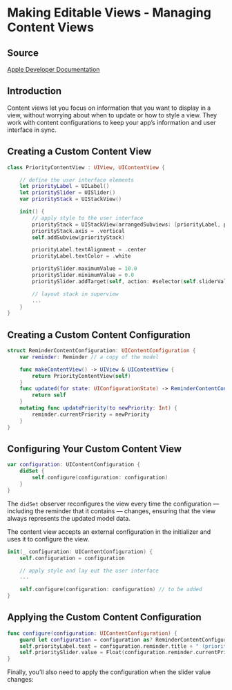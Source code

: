 # Making Editable Views - Managing Content Views

## Source

[Apple Developer Documentation](https://developer.apple.com/tutorials/app-dev-training/managing-content-views)

## Introduction

Content views let you focus on information that you want to display in a view, without worrying about when to update or how to style a view. They work with content configurations to keep your app’s information and user interface in sync.

## Creating a Custom Content View

```swift
class PriorityContentView : UIView, UIContentView {

    // define the user interface elements
    let priorityLabel = UILabel()
    let prioritySlider = UISlider()
    var priorityStack = UIStackView()

    init() {
        // apply style to the user interface
        priorityStack = UIStackView(arrangedSubviews: [priorityLabel, prioritySlider])
        priorityStack.axis = .vertical
        self.addSubview(priorityStack)

        priorityLabel.textAlignment = .center
        priorityLabel.textColor = .white

        prioritySlider.maximumValue = 10.0
        prioritySlider.minimumValue = 0.0
        prioritySlider.addTarget(self, action: #selector(self.sliderValueDidChange(_:)), for: .valueChanged)

        // layout stack in superview
        ...
    }
}
```

## Creating a Custom Content Configuration

```swift
struct ReminderContentConfiguration: UIContentConfiguration {
    var reminder: Reminder // a copy of the model

    func makeContentView() -> UIView & UIContentView {
        return PriorityContentView(self)
    }
    func updated(for state: UIConfigurationState) -> ReminderContentConfiguration {
        return self
    }
    mutating func updatePriority(to newPriority: Int) {
        reminder.currentPriority = newPriority
    }
}
```

## Configuring Your Custom Content View

```swift
var configuration: UIContentConfiguration {
    didSet {
        self.configure(configuration: configuration)
    }
}
```

The `didSet` observer reconfigures the view every time the configuration — including the reminder that it contains — changes, ensuring that the view always represents the updated model data.

The content view accepts an external configuration in the initializer and uses it to configure the view.

```swift
init(_ configuration: UIContentConfiguration) {
    self.configuration = configuration

    // apply style and lay out the user interface
    ...

    self.configure(configuration: configuration) // to be added
}
```

## Applying the Custom Content Configuration

```swift
func configure(configuration: UIContentConfiguration) {
    guard let configuration = configuration as? ReminderContentConfiguration else { return }
    self.priorityLabel.text = configuration.reminder.title + " (priority: \(configuration.reminder.currentPriority))"
    self.prioritySlider.value = Float(configuration.reminder.currentPriority)
}
```

Finally, you’ll also need to apply the configuration when the slider value changes:

```swift

```
